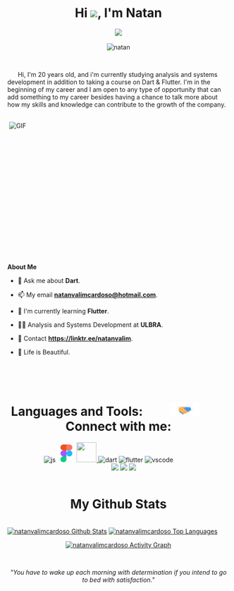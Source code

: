 <h1 align="center">Hi <img src="https://raw.githubusercontent.com/MartinHeinz/MartinHeinz/master/wave.gif" width="30px">, I'm Natan</h1>

<p align="center">
  <a href="https://github.com/DenverCoder1/readme-typing-svg"><img src="https://readme-typing-svg.herokuapp.com?color=%23F7B515&lines=Always+learning+new+things;Ads+student"></a>
</p>
<p align="center"> <img src="https://komarev.com/ghpvc/?username=natanvalimcardoso&label=Profile%20views&color=0e75b6&style=flat" alt="natan" /> </p>

<br/>

&nbsp;&nbsp;&nbsp;&nbsp;&nbsp; Hi, I'm 20 years old, and i'm currently studying analysis and systems development in addition to taking a course on Dart & Flutter. I'm in the beginning of my career and I am open to any type of opportunity that can add something to my career besides having a chance to talk more about how my skills and knowledge can contribute to the growth of the company.


<br/>
  <img align="right" alt="GIF" src="https://github.com/abhisheknaiidu/abhisheknaiidu/blob/master/code.gif?raw=true" width="500" height="320" />
  
   <b> About Me </b>

- 💬 Ask me about **Dart**.

- 📫 My email **natanvalimcardoso@hotmail.com**.

- 🔭 I'm currently learning **Flutter**.

- 👨‍🎓 Analysis and Systems Development at **ULBRA**.

- 🌳 Contact **https://linktr.ee/natanvalim**.

- 🌿 Life is Beautiful.

<br/>
<br/>
<br/>

<h1 align="center"> Languages and Tools:&nbsp;&nbsp;&nbsp;&nbsp;&nbsp;&nbsp;&nbsp;&nbsp; <img src="https://github.com/macagua/macagua/blob/master/assets/img/icons/handshake.gif" height="32px" alt="Connect with me" /> &nbsp;&nbsp;&nbsp;&nbsp;&nbsp;&nbsp;&nbsp;&nbsp; Connect with me: </h1>

<div>
  &nbsp;&nbsp;&nbsp;&nbsp;&nbsp;&nbsp;&nbsp;&nbsp;&nbsp;&nbsp;&nbsp;&nbsp;&nbsp;&nbsp;&nbsp;&nbsp;&nbsp;&nbsp;&nbsp;&nbsp;
 <img src="https://cdn.jsdelivr.net/gh/devicons/devicon/icons/javascript/javascript-original.svg" alt="js" width="40" height="40"/>
<img src="https://raw.githubusercontent.com/devicons/devicon/master/icons/figma/figma-original.svg" alt="javascript" width="40" height="40"/>
<a href="https://git-scm.com/" target="_blank"> <img src="https://img.icons8.com/color/48/000000/git.png" width="45" height="45"/> </a>
<img src="https://cdn.jsdelivr.net/gh/devicons/devicon/icons/dart/dart-original.svg" alt="dart" width="40" height="40"/>
<img src="https://cdn.jsdelivr.net/gh/devicons/devicon/icons/flutter/flutter-original.svg" alt="flutter" width="40" height="40"/>
<img src="https://cdn.jsdelivr.net/gh/devicons/devicon/icons/vscode/vscode-original.svg" alt="vscode" width="40" height="40"/> 
&nbsp;&nbsp;&nbsp;&nbsp;&nbsp;&nbsp;&nbsp;&nbsp;&nbsp;&nbsp;&nbsp;&nbsp;&nbsp;&nbsp;&nbsp;&nbsp;&nbsp;&nbsp;&nbsp;&nbsp;&nbsp;&nbsp;&nbsp;&nbsp;&nbsp;&nbsp;&nbsp;&nbsp;&nbsp;&nbsp;&nbsp;&nbsp;&nbsp;&nbsp;&nbsp;&nbsp;&nbsp;&nbsp;&nbsp;&nbsp;&nbsp;&nbsp;&nbsp;&nbsp;&nbsp;&nbsp;&nbsp;&nbsp;&nbsp;&nbsp;&nbsp;&nbsp;&nbsp;&nbsp;&nbsp;&nbsp;&nbsp;&nbsp;&nbsp;
<a href = "https://www.linkedin.com/in/natan-valim-650686208/"><img src="https://img.icons8.com/fluent/48/000000/linkedin.png"/></a>
<a href = "https://www.facebook.com/natanvalim.cardoso/"><img src="https://img.icons8.com/fluent/48/000000/facebook.png"/></a>
<a href = "https://www.instagram.com/natan_valim15/?hl=pt-br"><img src="https://img.icons8.com/fluent/48/000000/instagram-new.png"/></a>



<br/>
<br/>
  
<h1 align="center"> My Github Stats </h1>


  <br/>
    <a href="https://github.com/natanvalimcardoso/github-readme-stats"><img alt="natanvalimcardoso Github Stats" src="https://github-readme-stats.vercel.app/api?username=natanvalimcardoso&show_icons=true&count_private=true&theme=react&hide_border=true&bg_color=0D1117" /></a>
  <a href="https://github.com/natanvalimcardoso/github-readme-stats"><img alt="natanvalimcardoso Top Languages" src="https://github-readme-stats.vercel.app/api/top-langs/?username=natanvalimcardoso&langs_count=8&count_private=true&layout=compact&theme=react&hide_border=true&bg_color=0D1117" /></a>
  <p align="center">
<a href="https://github.com/natanvalimcardoso/github-readme-activity-graph"><img alt="natanvalimcardoso Activity Graph" src="https://activity-graph.herokuapp.com/graph?username=natanvalimcardoso&bg_color=0D1117&color=5BCDEC&line=5BCDEC&point=FFFFFF&hide_border=true" /></a>
</p>
  <br/>


 <p align="center"> <i>"You have to wake up each morning with determination if you intend to go to bed with satisfaction."</i> </p>
